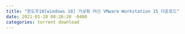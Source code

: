 ```yaml
---
title: "윈도우10[windows 10] 가상화 머신 VMware Workstation 15 다운로드"
date: 2021-01-28 08:26:28 -0400
categories: torrent download
---
```

<div style='height:0;overflow:hidden'>
2021-01-28-downloadTorrent.md

카테고리

검색하기
앱피아
프로필사진
끔손
글쓰기
방명록
RSS
관리
IT_OS_ETC../[OS]Windows10
윈도우10[windows 10] 가상화 머신 VMware Workstation 15 다운로드 받기 및 설치하기
SmartLeader 끔손 2020. 5. 30. 07:40

 
윈도우10[windows 10] 가상화 머신 VMware Workstation 15 설치하기 
 

많은 분들은 대부분 컴퓨터를 1대만 사용하고 계십니다. 물론 다양한 이유이겠지만, 대부분 윈도우 기반의 PC를 사용합니다. 몇명 분들에게는 윈도우가 아닌 다른 OS 기반의 PC가 필요합니다. (본인의 공부 또는 회사 업무등) 물론 저의 경우 회사에서는 리눅스(Linux)용 전용 PC를 별도로 준비하고, 윈도우(Windows)용 전용 PC가 별도로 존재합니다. 물론 이런 선택은 내돈이 아닌 회사에서나 가능하겠죠? 그래서 오늘은 한대에서 2대의 운영체제를 사용하기 위한 가상화 머신이 VMware Workstation의 설치 방법에 대해서 살펴보고자 합니다. 

 

먼저 VMWare 공식 사이트에서 VMware를 다운 받으셔야 합니다. 그래서, 다음과 같이 링크를 참조 드립니다. 

https://www.vmware.com/kr/products/workstation-player/workstation-player-evaluation.html

불러오는 중입니다...
처음 사이트를 방문하시면 다음과 같은 화면이 보일 것입니다. 여기에서 하단쪽에서 보이시는 "Windows용 Workstation 15.5 Player 사용해보기"부분을 클릭해 주시길 바랍니다. 


VMWare 공식 사이트 화면 
위에 사이트에서 빨간색 부분을 클릭하시면 다운로드를 시작합니다. 만약 다운로드가 완료되면 좌측 하단에 다음과 같이 표시가 될 것입니다. 그 부분을 클릭하여 실행해 주시길 바랍니다. 


VMWare 공식 사이트에서 VMware Workstation 다운로드 완료 화면 
VMWare 공식 사이트에서 VMware Workstation 다운로드 완료되어 실행하시면 다음과 같은 화면이 나타날 것입니다. 여기에서 [Next]버튼을 클릭해 주시길 바랍니다. 


VMware Workstation 15 설치 실행화면 
여기에서 라이센스 관련된 부분을 명시하고 있습니다. 반드시 회사 및 단체에서는 라이센스를 구매하셔야 합니다. 개인 및 비상업적인 사용에 대해서는 무료 입니다. 보이시는 부분에서 "I accept the terms in the License Agreement" 부분 앞에 체크 박스를 클릭하신 후 [Next]부분을 클릭해 주시길 바랍니다. 


VMware Workstation 15 설치 : 라이센스 관련된 화면 
위의 화면에서 진행 하신 후 설치 경로 등에 대해서 설정하실 수 있는 공간이 나타납니다. 여기에서 크게 별다른 이슈가 없으면 바로 [Next]버튼을 클릭해 주시길 바랍니다. 


VMware Workstation 15 설치: 설치 경로등에 대해 명시 
그리고 나면, 여기에서 사용자 경험을 기반으로 한 개선 프로그램에 동의 할 것인지에 대해서 이야기 하고 있는데, 저의 경우 저의 시스템 정보등이 외부에 나가는 것이 좋지 않기 때문에 관련 부분에 대해서 체크박스를 해지한 후 설치를 진행하기 위해 [Next]부분을 클릭해 줍니다. 


VMware Workstation 15 설치:CEIP 화면 
그런 후에 아이콘 및 메뉴 설정에 관련된 메뉴가 나타납니다. 이부분은 개인의 취향에 맞춰 선택해 주시면됩니다. 그런 후에 [Next]버튼을 클릭해 주시길 바랍니다.  


VMware Workstation 15 설치:아이콘 및 메뉴생성 선택 메뉴
그런 후에 [Install]부분을 클릭해 주시면 설치가 진행됩니다. 


VMware Workstation 15 설치 실행화면
그런후에 설치가 진행이 완료되면 다음과 같은 화면이 나타납니다. 여기에서 [Finish]를 눌러 주시면 설치가 완료됩니다. 


VMware Workstation 15 설치 완료화면 
여기에서 최초 실행시 다음과 같이 비상업적 용도인지에 확인 하는 부분이 나타납니다. 만약에 회사 등이면 반드시 라이센스를 구매하셔야 합니다. 개인의 경우에는 저와 비슷하게 "Use VMware Workstation 15 Player for free for non-commercial use"부분을 클릭해 주시면 됩니다. 


VMware Workstation 15 라이센스 사용 용도 선택
위의 선택하시면 다음과 같은 화면이 나타납니다. 


VMware Workstation 15 라이센스 사용용도 선택완료 
그런 후 다음과 같이 실행이 된 화면이 나타날 것입니다. 여기에서 위에 (Non-commericial use only)라는 부분이 표시가 됩니다. 


VMware Workstation 15 실행화면 
이와 같이 오늘은 윈도우10 [Windows 10]에 VMWare Workstation 15을 설치하는 방법에 대해서 살펴봤습니다. 생각보다 그리 크게 어려울 것은 없습니다. 단, BIOS 세팅에서 가상화 환경에 대해서 설정이 안될 경우 향후 이미지 생성시에 에러가 발생할 수 있습니다. 이 부분에 대해서는 다음 링크를 참조하시길 바랍니다. 

[Ubuntu] VMware에서 Ubunt 설치시, AMD-V is disabled 에러 해결 방법(SVM Mode enable/활성화)

불러오는 중입니다...
물론 VMWare와 비슷한 기능을 하는 Virtual Box도 있으나, 안정성등이 VMWare가 좋아 저는 VMWare를 선택하여 사용합니다. 단, Virtual Box등은 무료로 알고 있습니다. 참고 하시길 바랍니다. 

혹시 궁금하신 상황이나 문의 사항이 있으시면 언제든지 댓글 및 방명록에 글 남겨주시길 바랍니다. 감사합니다. 

 

좋아요공감
공유하기글 요소구독하기
저작자표시비영리변경금지
카카오스토리
트위터
페이스북
'IT_OS_ETC.. > [OS]Windows10' 카테고리의 다른 글
윈도우10[windows 10] uTorrent(유토렌트) 3.5.5 프로그램(client) 다운로드 및 설치하기  (0)	2020.06.10
윈도우10[windows 10] 동영상 재생 플레이어(카카오(구. 다음) 팟플레이어) 설치하기  (0)	2020.06.06
윈도우10[windows 10] 가상화 머신 VMware Workstation 15 다운로드 받기 및 설치하기  (0)	2020.05.30
윈도우 10[windows 10] 아이폰 사진HEIC을 JPEG/JPG, PNG로 변환하기(iMazing HEIC Convert)  (0)	2020.05.27
윈도우10[windows 10] usb 부팅(boot) 디스크/설치(installer) 디스크 만들기  (0)	2020.05.10
[윈도우10 Windows10]크롬(Chrome) 북마크 표시하기/추가, 삭제하기  (0)	2020.03.30
Tag
VMWare Workstation15, VMWare15, VMWare다운로드받기, vmware설치, 가상화머신설치, 윈도우10
 
'IT_OS_ETC../[OS]Windows10' Related Articles

윈도우10[windows 10] uTorrent(유토렌트) 3.5.5 프로그램(client) 다운로드 및 설치하기
2020.06.10

윈도우10[windows 10] 동영상 재생 플레이어(카카오(구. 다음) 팟플레이어) 설치하기
2020.06.06

윈도우 10[windows 10] 아이폰 사진HEIC을 JPEG/JPG, PNG로 변환하기(iMazing HEIC Convert)
2020.05.27

윈도우10[windows 10] usb 부팅(boot) 디스크/설치(installer) 디스크 만들기
2020.05.10more
 
0 Comments
Secret
여러분의 소중한 댓글을 입력해주세요
 Send
Prev1···565758596061626364···76Next
Blog is powered by kakao / Designed by Tistory
앱피아 구독하기

